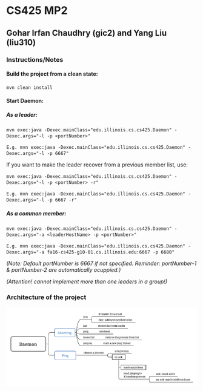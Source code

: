 # CS425 MP2
## Gohar Irfan Chaudhry (gic2) and Yang Liu (liu310)
### Instructions/Notes
#### Build the project from a clean state:
```
mvn clean install
```
#### Start Daemon:
##### As a leader:
```
mvn exec:java -Dexec.mainClass="edu.illinois.cs.cs425.Daemon" -Dexec.args="-l -p <portNumber>"
```
```
E.g. mvn exec:java -Dexec.mainClass="edu.illinois.cs.cs425.Daemon" -Dexec.args="-l -p 6667"
```

If you want to make the leader recover from a previous member list, use:
```
mvn exec:java -Dexec.mainClass="edu.illinois.cs.cs425.Daemon" -Dexec.args="-l -p <portNumber> -r"
```
```
E.g. mvn exec:java -Dexec.mainClass="edu.illinois.cs.cs425.Daemon" -Dexec.args="-l -p 6667 -r"
```
##### As a common member:
```
mvn exec:java -Dexec.mainClass="edu.illinois.cs.cs425.Daemon" -Dexec.args="-a <leaderHostName> -p <portNumber>"
```
```
E.g. mvn exec:java -Dexec.mainClass="edu.illinois.cs.cs425.Daemon" -Dexec.args="-a fa16-cs425-g10-01.cs.illinois.edu:6667 -p 6680"
```
_(Note: Default portNumber is 6667 if not specified. 
Reminder: portNumber-1 & portNumber-2 are automatically ocuppied.)_

_(Attention! cannot implement more than one leaders in a group!)_
### Architecture of the project
![Alt text](./Daemon.png)


